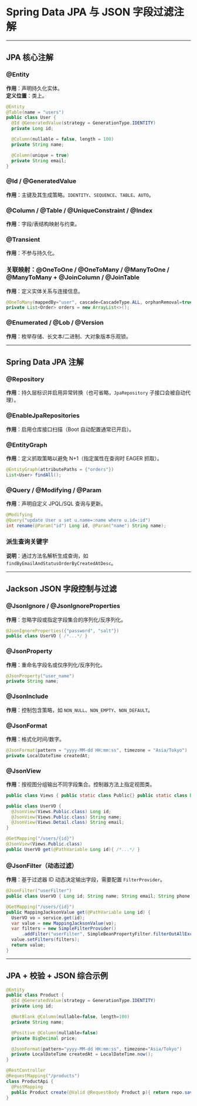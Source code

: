 
# Spring Data JPA 与 JSON 字段过滤注解

---

## JPA 核心注解

### @Entity

**作用**：声明持久化实体。  
**定义位置**：类上。

```java
@Entity
@Table(name = "users")
public class User {
  @Id @GeneratedValue(strategy = GenerationType.IDENTITY)
  private Long id;

  @Column(nullable = false, length = 100)
  private String name;

  @Column(unique = true)
  private String email;
}
```

### @Id / @GeneratedValue

**作用**：主键及其生成策略。`IDENTITY`、`SEQUENCE`、`TABLE`、`AUTO`。

### @Column / @Table / @UniqueConstraint / @Index

**作用**：字段/表结构映射与约束。

### @Transient

**作用**：不参与持久化。

### 关联映射：@OneToOne / @OneToMany / @ManyToOne / @ManyToMany + @JoinColumn / @JoinTable

**作用**：定义实体关系与连接信息。

```java
@OneToMany(mappedBy="user", cascade=CascadeType.ALL, orphanRemoval=true)
private List<Order> orders = new ArrayList<>();
```

### @Enumerated / @Lob / @Version

**作用**：枚举存储、长文本/二进制、大对象版本乐观锁。

---

## Spring Data JPA 注解

### @Repository

**作用**：持久层标识并启用异常转换（也可省略，`JpaRepository` 子接口会被自动代理）。

### @EnableJpaRepositories

**作用**：启用仓库接口扫描（Boot 自动配置通常已开启）。

### @EntityGraph

**作用**：定义抓取策略以避免 N+1（指定属性在查询时 EAGER 抓取）。

```java
@EntityGraph(attributePaths = {"orders"})
List<User> findAll();
```

### @Query / @Modifying / @Param

**作用**：声明自定义 JPQL/SQL 查询与更新。

```java
@Modifying
@Query("update User u set u.name=:name where u.id=:id")
int rename(@Param("id") Long id, @Param("name") String name);
```

### 派生查询关键字

**说明**：通过方法名解析生成查询，如 `findByEmailAndStatusOrderByCreatedAtDesc`。

---

## Jackson JSON 字段控制与过滤

### @JsonIgnore / @JsonIgnoreProperties

**作用**：忽略字段或指定字段集合的序列化/反序列化。

```java
@JsonIgnoreProperties({"password", "salt"})
public class UserVO { /*...*/ }
```

### @JsonProperty

**作用**：重命名字段名或仅序列化/反序列化。

```java
@JsonProperty("user_name")
private String name;
```

### @JsonInclude

**作用**：控制包含策略，如 `NON_NULL`、`NON_EMPTY`、`NON_DEFAULT`。

### @JsonFormat

**作用**：格式化时间/数字。

```java
@JsonFormat(pattern = "yyyy-MM-dd HH:mm:ss", timezone = "Asia/Tokyo")
private LocalDateTime createdAt;
```

### @JsonView

**作用**：按视图分组输出不同字段集合。控制器方法上指定视图类。

```java
public class Views { public static class Public{} public static class Detail extends Public{} }

public class UserVO {
  @JsonView(Views.Public.class) Long id;
  @JsonView(Views.Public.class) String name;
  @JsonView(Views.Detail.class) String email;
}

@GetMapping("/users/{id}")
@JsonView(Views.Public.class)
public UserVO get(@PathVariable Long id){ /*...*/ }
```

### @JsonFilter（动态过滤）

**作用**：基于过滤器 ID 动态决定输出字段，需要配置 `FilterProvider`。

```java
@JsonFilter("userFilter")
public class UserVO { Long id; String name; String email; String phone; }

@GetMapping("/users/{id}")
public MappingJacksonValue get(@PathVariable Long id) {
  UserVO vo = service.get(id);
  var value = new MappingJacksonValue(vo);
  var filters = new SimpleFilterProvider()
      .addFilter("userFilter", SimpleBeanPropertyFilter.filterOutAllExcept("id","name"));
  value.setFilters(filters);
  return value;
}
```

---

## JPA + 校验 + JSON 综合示例

```java
@Entity
public class Product {
  @Id @GeneratedValue(strategy = GenerationType.IDENTITY)
  private Long id;

  @NotBlank @Column(nullable=false, length=100)
  private String name;

  @Positive @Column(nullable=false)
  private BigDecimal price;

  @JsonFormat(pattern="yyyy-MM-dd HH:mm:ss", timezone="Asia/Tokyo")
  private LocalDateTime createdAt = LocalDateTime.now();
}

@RestController
@RequestMapping("/products")
class ProductApi {
  @PostMapping
  public Product create(@Valid @RequestBody Product p){ return repo.save(p); }
}
```
